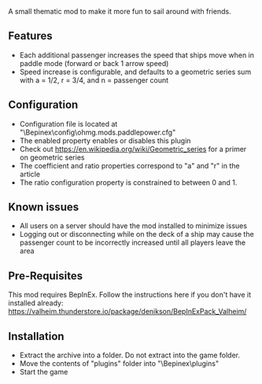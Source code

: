 A small thematic mod to make it more fun to sail around with friends. 

## Features

- Each additional passenger increases the speed that ships move when in paddle mode (forward or back 1 arrow speed)
- Speed increase is configurable, and defaults to a geometric series sum with a = 1/2, r = 3/4, and n = passenger count


## Configuration

- Configuration file is located at "<GameDirectory>\Bepinex\config\ohmg.mods.paddlepower.cfg"
- The enabled property enables or disables this plugin
- Check out https://en.wikipedia.org/wiki/Geometric_series for a primer on geometric series
- The coefficient and ratio properties correspond to "a" and "r" in the article
- The ratio configuration property is constrained to between 0 and 1.


## Known issues

- All users on a server should have the mod installed to minimize issues
- Logging out or disconnecting while on the deck of a ship may cause the passenger count to be incorrectly increased until all players leave the area  

## Pre-Requisites

This mod requires BepInEx. Follow the instructions here if you don't have it installed already: https://valheim.thunderstore.io/package/denikson/BepInExPack_Valheim/


## Installation

- Extract the archive into a folder. Do not extract into the game folder.
- Move the contents of "plugins" folder into "<GameDirectory>\Bepinex\plugins"
- Start the game